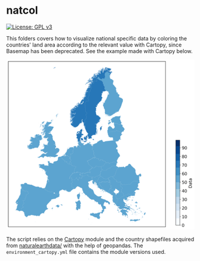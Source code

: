# natcol

[![License: GPL v3](https://img.shields.io/badge/License-GPLv3-blue.svg)](https://www.gnu.org/licenses/gpl-3.0)

This folders covers how to visualize national specific data by coloring the countries' land area according to the relevant value with Cartopy, since Basemap has been deprecated. See the example made with Cartopy below.

![fig](national_colors.png)

The script relies on the [Cartopy](https://scitools.org.uk/cartopy/docs/latest/matplotlib/intro.html) module and the country shapefiles acquired from [naturalearthdata/](http://www.naturalearthdata.com/) with the help of geopandas. The `environment_cartopy.yml` file contains the module versions used.
